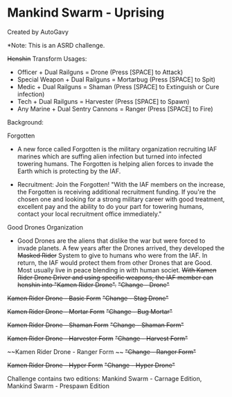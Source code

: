 # Mankind Swarm - Uprising
Created by AutoGavy

*Note: This is an ASRD challenge.

~~Henshin~~ Transform Usages:
- Officer + Dual Railguns = Drone (Press [SPACE] to Attack)
- Special Weapon + Dual Railguns = Mortarbug (Press [SPACE] to Spit)
- Medic + Dual Railguns = Shaman (Press [SPACE] to Extinguish or Cure infection)
- Tech + Dual Railguns = Harvester (Press [SPACE] to Spawn)
- Any Marine + Dual Sentry Cannons = Ranger (Press [SPACE] to Fire)

Background:

Forgotten
- A new force called Forgotten is the military organization recruiting IAF marines which are suffing alien infection but turned into infected towering humans. The Forgotten is helping alien forces to invade the Earth which is protecting by the IAF.

- Recruitment:
Join the Forgotten!
"With the IAF members on the increase, the Forgotten is receiving additional recruitment funding. If you're the chosen one and looking for a strong military career with good treatment, excellent pay and the ability to do your part for towering humans, contact your local recruitment office immediately."

Good Drones Organization
- Good Drones are the aliens that dislike the war but were forced to invade planets. A few years after the Drones arrived, they developed the ~~Masked Rider~~ System to give to humans who were from the IAF. In return, the IAF would protect them from other Drones that are Good. Most usually live in peace blending in with human societ. ~~With Kamen Rider Drone Driver and using specific weapons, the IAF member can henshin into "Kamen Rider Drone".~~ ~~"Change - Drone"~~

~~Kamen Rider Drone - Basic Form~~ ~~"Change - Stag   Drone"~~

~~Kamen Rider Drone - Mortar Form~~ ~~"Change - Bug   Mortar"~~

~~Kamen Rider Drone - Shaman Form~~ ~~"Change - Shaman  Form"~~

~~Kamen Rider Drone - Harvester Form~~ ~~"Change - Harvest  Form"~~

~~Kamen Rider Drone - Ranger Form ~~ ~~"Change - Ranger  Form"~~

~~Kamen Rider Drone - Hyper Form~~ ~~"Change - Hyper  Drone"~~

Challenge contains two editions: Mankind Swarm - Carnage Edition, Mankind Swarm - Prespawn Edition